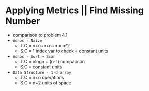 # Applying Metrics || Find Missing Number
- comparison to problem 4.1
- `Adhoc - Naive`
	- T.C = n+n+n+n+n = n^2
	- S.C = 1 index var to check = constant units
- `Adhoc - Sort + Scan`
	- T.C = nlogn + (n-1) comparison
	- S.C = constant units
- `Data Structure - 1-d array`
	- T.C = n+n operations
	- S.C = n+2 units of space
